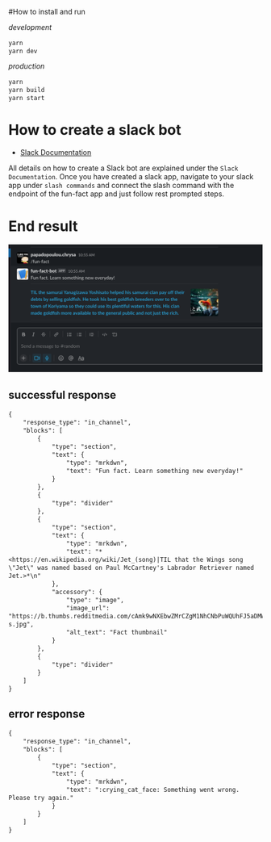 #How to install and run

*development*

```
yarn
yarn dev
```

*production*

```
yarn
yarn build
yarn start
```

# How to create a slack bot

- [Slack Documentation](https://slack.com/help/articles/115005265703-Create-a-bot-for-your-workspace)

All details on how to create a Slack bot are explained under the `Slack Documentation`. Once you have created a slack app, navigate to your slack app under `slash commands` and connect the slash command with the endpoint of the fun-fact app and just follow rest prompted steps.

# End result

![Slack example](./example/slack_example.png "Slack Example")

## successful response

```
{
    "response_type": "in_channel",
    "blocks": [
        {
            "type": "section",
            "text": {
                "type": "mrkdwn",
                "text": "Fun fact. Learn something new everyday!"
            }
        },
        {
            "type": "divider"
        },
        {
            "type": "section",
            "text": {
                "type": "mrkdwn",
                "text": "*<https://en.wikipedia.org/wiki/Jet_(song)|TIL that the Wings song \"Jet\" was named based on Paul McCartney's Labrador Retriever named Jet.>*\n"
            },
            "accessory": {
                "type": "image",
                "image_url": "https://b.thumbs.redditmedia.com/cAmk9wNXEbwZMrCZgM1NhCNbPuWQUhFJ5aDMWusFP-s.jpg",
                "alt_text": "Fact thumbnail"
            }
        },
        {
            "type": "divider"
        }
    ]
}
```

## error response

```
{
    "response_type": "in_channel",
    "blocks": [
        {
            "type": "section",
            "text": {
                "type": "mrkdwn",
                "text": ":crying_cat_face: Something went wrong. Please try again."
            }
        }
    ]
}
```
